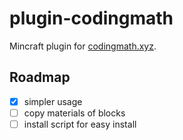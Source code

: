 # plugin-codingmath

Mincraft plugin for [codingmath.xyz](codingmath.xyz).

## Roadmap

- [x] simpler usage
- [ ] copy materials of blocks
- [ ] install script for easy install
